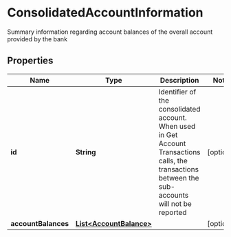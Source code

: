 

# ConsolidatedAccountInformation

Summary information regarding account balances of the overall account provided by the bank

## Properties

Name | Type | Description | Notes
------------ | ------------- | ------------- | -------------
**id** | **String** | Identifier of the consolidated account. When used in Get Account Transactions calls, the transactions between the sub-accounts will not be reported |  [optional]
**accountBalances** | [**List&lt;AccountBalance&gt;**](AccountBalance.md) |  |  [optional]



